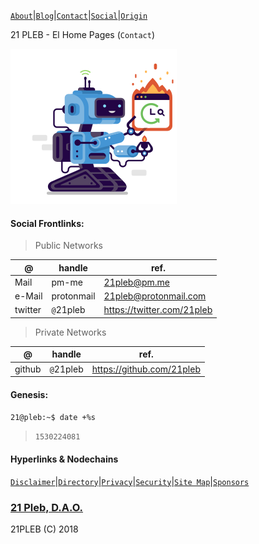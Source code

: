[`About`](/docs/pages/about)|[`Blog`](/docs/pages/blog)|[`Contact`](/docs/pages/contact)|[`Social`](/docs/pages/social)|[`Origin`](/docs/pages/origin)

21 PLEB - El Home Pages (`Contact`)

![](/docs/assets/images/svgs/21.svg)


#### Social Frontlinks:
>Public Networks

|@|handle|ref.|
|---|---|---|
|Mail|pm-me|21pleb@pm.me|
|e-Mail|protonmail|21pleb@protonmail.com|
|twitter|`@`21pleb|https://twitter.com/21pleb|

>Private Networks

|@|handle|ref.|
|---|---|---|
|github|`@`21pleb|https://github.com/21pleb|

#### Genesis:
`21@pleb:~$ date +%s`
>`1530224081`

#### Hyperlinks & Nodechains
[`Disclaimer`](./docs/pages/disclaimer)|[`Directory`](./docs/pages/directory)|[`Privacy`](./docs/pages/privacy)|[`Security`](./docs/pages/security)|[`Site Map`](docs/pages/sitemap)|[`Sponsors`](./docs/pages/sponsors)


### [21 Pleb, D.A.O.](https://21pleb.github.io)
21PLEB (C) 2018 
